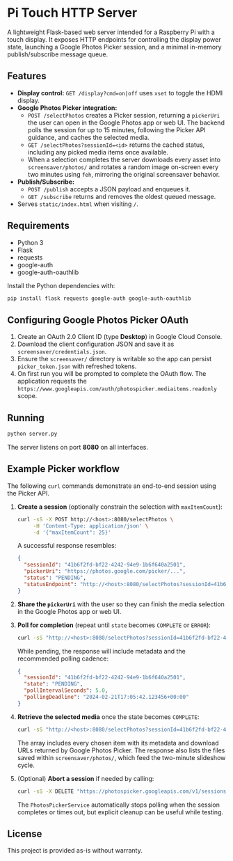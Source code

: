 # Pi Touch HTTP Server

A lightweight Flask-based web server intended for a Raspberry Pi with a touch display.
It exposes HTTP endpoints for controlling the display power state, launching a Google
Photos Picker session, and a minimal in-memory publish/subscribe message queue.

## Features
- **Display control:** `GET /display?cmd=on|off` uses `xset` to toggle the HDMI display.
- **Google Photos Picker integration:**
  - `POST /selectPhotos` creates a Picker session, returning a `pickerUri` the user can
    open in the Google Photos app or web UI. The backend polls the session for up to
    15 minutes, following the Picker API guidance, and caches the selected media.
  - `GET /selectPhotos?sessionId=<id>` returns the cached status, including any picked
    media items once available.
  - When a selection completes the server downloads every asset into
    `screensaver/photos/` and rotates a random image on-screen every two minutes using
    `feh`, mirroring the original screensaver behavior.
- **Publish/Subscribe:**
  - `POST /publish` accepts a JSON payload and enqueues it.
  - `GET /subscribe` returns and removes the oldest queued message.
- Serves `static/index.html` when visiting `/`.

## Requirements
- Python 3
- Flask
- requests
- google-auth
- google-auth-oauthlib

Install the Python dependencies with:

```bash
pip install flask requests google-auth google-auth-oauthlib
```

## Configuring Google Photos Picker OAuth
1. Create an OAuth 2.0 Client ID (type **Desktop**) in Google Cloud Console.
2. Download the client configuration JSON and save it as `screensaver/credentials.json`.
3. Ensure the `screensaver/` directory is writable so the app can persist
   `picker_token.json` with refreshed tokens.
4. On first run you will be prompted to complete the OAuth flow. The application requests
   the `https://www.googleapis.com/auth/photospicker.mediaitems.readonly` scope.

## Running
```bash
python server.py
```

The server listens on port **8080** on all interfaces.

## Example Picker workflow

The following `curl` commands demonstrate an end-to-end session using the Picker API.

1. **Create a session** (optionally constrain the selection with `maxItemCount`):
   ```bash
   curl -sS -X POST http://<host>:8080/selectPhotos \
        -H 'Content-Type: application/json' \
        -d '{"maxItemCount": 25}'
   ```
   A successful response resembles:
   ```json
   {
     "sessionId": "41b6f2fd-bf22-4242-94e9-1b6f640a2501",
     "pickerUri": "https://photos.google.com/picker/...",
     "status": "PENDING",
     "statusEndpoint": "http://<host>:8080/selectPhotos?sessionId=41b6f2fd-bf22-4242-94e9-1b6f640a2501"
   }
   ```

2. **Share the `pickerUri`** with the user so they can finish the media selection in
   the Google Photos app or web UI.

3. **Poll for completion** (repeat until `state` becomes `COMPLETE` or `ERROR`):
   ```bash
   curl -sS "http://<host>:8080/selectPhotos?sessionId=41b6f2fd-bf22-4242-94e9-1b6f640a2501"
   ```
   While pending, the response will include metadata and the recommended polling
   cadence:
   ```json
   {
     "sessionId": "41b6f2fd-bf22-4242-94e9-1b6f640a2501",
     "state": "PENDING",
     "pollIntervalSeconds": 5.0,
     "pollingDeadline": "2024-02-21T17:05:42.123456+00:00"
   }
   ```

4. **Retrieve the selected media** once the state becomes `COMPLETE`:
   ```bash
   curl -sS "http://<host>:8080/selectPhotos?sessionId=41b6f2fd-bf22-4242-94e9-1b6f640a2501" | jq '.mediaItems'
   ```
   The array includes every chosen item with its metadata and download URLs returned
   by Google Photos Picker. The response also lists the files saved within
   `screensaver/photos/`, which feed the two-minute slideshow cycle.

5. (Optional) **Abort a session** if needed by calling:
   ```bash
   curl -sS -X DELETE "https://photospicker.googleapis.com/v1/sessions/41b6f2fd-bf22-4242-94e9-1b6f640a2501"
   ```
   The `PhotosPickerService` automatically stops polling when the session completes or
   times out, but explicit cleanup can be useful while testing.

## License
This project is provided as-is without warranty.
